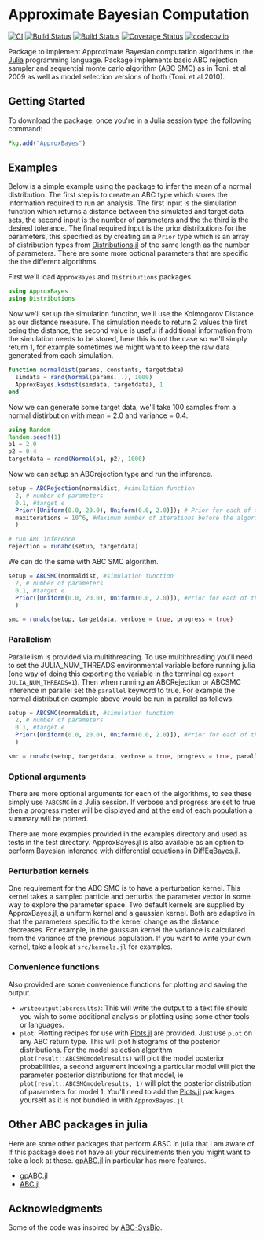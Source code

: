 # Approximate Bayesian Computation

[![CI](https://github.com/hannesbecher/ApproxBayes.jl/actions/workflows/CI.yml/badge.svg?branch=master)](https://github.com/hannesbecher/ApproxBayes.jl/actions/workflows/CI.yml)
[![Build Status](https://travis-ci.org/marcjwilliams1/ApproxBayes.jl.svg?branch=master)](https://travis-ci.org/marcjwilliams1/ApproxBayes.jl)
[![Build Status](https://ci.appveyor.com/api/projects/status/github/marcjwilliams1/ApproxBayes.jl?branch=master&svg=true)](https://ci.appveyor.com/project/marcjwilliams1/approxbayes-jl/branch/master)
[![Coverage Status](https://coveralls.io/repos/github/marcjwilliams1/ApproxBayes.jl/badge.svg?branch=master)](https://coveralls.io/github/marcjwilliams1/ApproxBayes.jl?branch=master)
[![codecov.io](http://codecov.io/github/marcjwilliams1/ApproxBayes.jl/coverage.svg?branch=master)](http://codecov.io/github/marcjwilliams1/ApproxBayes.jl?branch=master)


Package to implement Approximate Bayesian computation algorithms in the [Julia](https://julialang.org/) programming language. Package implements basic ABC rejection sampler and sequential monte carlo algorithm (ABC SMC) as in Toni. et al 2009 as well as model selection versions of both (Toni. et al 2010).

## Getting Started
To download the package, once you're in a Julia session type the following command:
```julia
Pkg.add("ApproxBayes")
```

## Examples
Below is a simple example using the package to infer the mean of a normal distribution. The first step is to create an ABC type which stores the information required to run an analysis. The first input is the simulation function which returns a distance between the simulated and target data sets, the second input is the number of parameters and the the third is the desired tolerance. The final required input is the prior distributions for the parameters, this specified as by creating an a ```Prior``` type which is an array of distribution types from [Distributions.jl](https://github.com/JuliaStats/Distributions.jl/) of the same length as the number of parameters. There are some more optional parameters that are specific the the different algorithms.

First we'll load ```ApproxBayes``` and ```Distributions``` packages.

```julia
using ApproxBayes
using Distributions
```

Now we'll set up the simulation function, we'll use the Kolmogorov Distance as our distance measure. The simulation needs to return 2 values the first being the distance, the second value is useful if additional information from the simulation needs to be stored, here this is not the case so we'll simply return 1, for example sometimes we might want to keep the raw data generated from each simulation.
```julia
function normaldist(params, constants, targetdata)
  simdata = rand(Normal(params...), 1000)
  ApproxBayes.ksdist(simdata, targetdata), 1
end
```

Now we can generate some target data, we'll take 100 samples from a normal distirbution with mean = 2.0 and variance = 0.4.
```julia
using Random
Random.seed!(1)
p1 = 2.0
p2 = 0.4
targetdata = rand(Normal(p1, p2), 1000)
```

Now we can setup an ABCrejection type and run the inference.
```julia
setup = ABCRejection(normaldist, #simulation function
  2, # number of parameters
  0.1, #target ϵ
  Prior([Uniform(0.0, 20.0), Uniform(0.0, 2.0)]); # Prior for each of the parameters
  maxiterations = 10^6, #Maximum number of iterations before the algorithm terminates
  )

# run ABC inference
rejection = runabc(setup, targetdata)
```

We can do the same with ABC SMC algorithm.
```julia
setup = ABCSMC(normaldist, #simulation function
  2, # number of parameters
  0.1, #target ϵ
  Prior([Uniform(0.0, 20.0), Uniform(0.0, 2.0)]), #Prior for each of the parameters
  )

smc = runabc(setup, targetdata, verbose = true, progress = true)
```

### Parallelism
Parallelism is provided via multithreading. To use multithreading you'll need to set the JULIA_NUM_THREADS environmental variable before running julia (one way of doing this exporting the variable in the terminal eg `export JULIA_NUM_THREADS=1`). Then when running an ABCRejection or ABCSMC inference in parallel set the `parallel` keyword to true. For example the normal distribution example above would be run in parallel as follows:

```julia
setup = ABCSMC(normaldist, #simulation function
  2, # number of parameters
  0.1, #target ϵ
  Prior([Uniform(0.0, 20.0), Uniform(0.0, 2.0)]), #Prior for each of the parameters
  )

smc = runabc(setup, targetdata, verbose = true, progress = true, parallel = true)
```

### Optional arguments
There are more optional arguments for each of the algorithms, to see these simply use ```?ABCSMC``` in a Julia session. If verbose and progress are set to true then a progress meter will be displayed and at the end of each population a summary will be printed.

There are more examples provided in the examples directory and used as tests in the test directory. ApproxBayes.jl is also available as an option to perform Bayesian inference with differential equations in [DiffEqBayes.jl](https://github.com/JuliaDiffEq/DiffEqBayes.jl).

### Perturbation kernels
One requirement for the ABC SMC is to have a perturbation kernel. This kernel takes a sampled particle and perturbs the parameter vector in some way to explore the parameter space. Two default kernels are supplied by ApproxBayes.jl, a uniform kernel and a gaussian kernel. Both are adaptive in that the parameters specific to the kernel change as the distance decreases. For example, in the gaussian kernel the variance is calculated from the variance of the previous population. If you want to write your own kernel, take a look at `src/kernels.jl` for examples.

### Convenience functions
Also provided are some convenience functions for plotting and saving the output.

- `writeoutput(abcresults)`: This will write the output to a text file should you wish to some additional analysis or plotting using some other tools or languages.
- `plot`: Plotting recipes for use with [Plots.jl](https://github.com/JuliaPlots/Plots.jl) are provided. Just use `plot` on any ABC return type. This will plot histograms of the posterior distributions. For the model selection algorithm `plot(result::ABCSMCmodelresults)` will plot the model posterior probabilities, a second argument indexing a particular model will plot the parameter posterior distributions for that model, ie `plot(result::ABCSMCmodelresults, 1)` will plot the posterior distribution of parameters for model 1. You'll need to add the [Plots.jl](https://github.com/JuliaPlots/Plots.jl) packages yourself as it is not bundled in with `ApproxBayes.jl`.

## Other ABC packages in julia
Here are some other packages that perform ABSC in julia that I am aware of. If this package does not have all your requirements then you might want to take a look at these. [gpABC.jl](https://github.com/tanhevg/GpABC.jl) in particular has more features.
* [gpABC.jl](https://github.com/tanhevg/GpABC.jl)
* [ABC.jl](https://github.com/eford/ABC.jl)

## Acknowledgments
Some of the code was inspired by [ABC-SysBio](http://www.theosysbio.bio.ic.ac.uk/resources/abc-sysbio/).
